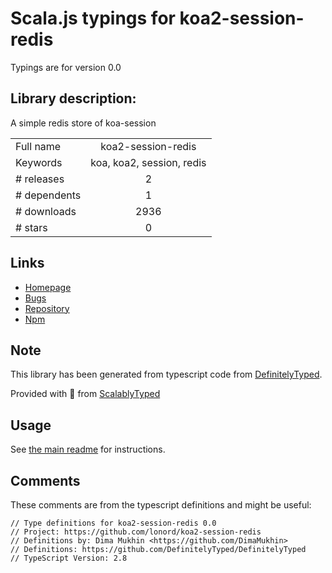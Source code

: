 
# Scala.js typings for koa2-session-redis

Typings are for version 0.0

## Library description:
A simple redis store of koa-session

|                    |                 |
| ------------------ | :-------------: |
| Full name          | koa2-session-redis |
| Keywords           | koa, koa2, session, redis |
| # releases         | 2 |
| # dependents       | 1 |
| # downloads        | 2936 |
| # stars            | 0 |

## Links
- [Homepage](https://github.com/lonord/koa2-session-redis#readme)
- [Bugs](https://github.com/lonord/koa2-session-redis/issues)
- [Repository](https://github.com/lonord/koa2-session-redis)
- [Npm](https://www.npmjs.com/package/koa2-session-redis)
    


## Note
This library has been generated from typescript code from [DefinitelyTyped](https://definitelytyped.org).

Provided with :purple_heart: from [ScalablyTyped](https://github.com/oyvindberg/ScalablyTyped)

## Usage
See [the main readme](../../readme.md) for instructions.

## Comments

These comments are from the typescript definitions and might be useful:
```
// Type definitions for koa2-session-redis 0.0
// Project: https://github.com/lonord/koa2-session-redis
// Definitions by: Dima Mukhin <https://github.com/DimaMukhin>
// Definitions: https://github.com/DefinitelyTyped/DefinitelyTyped
// TypeScript Version: 2.8

```

